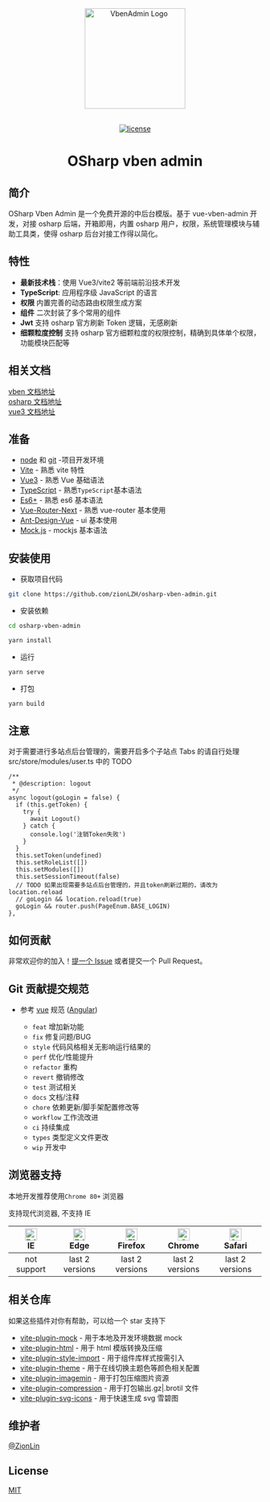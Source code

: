 <div align="center"> <a href="https://github.com/anncwb/vue-vben-admin"> <img alt="VbenAdmin Logo" width="200" height="200" src="https://anncwb.github.io/anncwb/images/logo.png"> </a> <br> <br>

[![license](https://img.shields.io/github/license/anncwb/vue-vben-admin.svg)](LICENSE)

<h1>OSharp vben admin</h1>
</div>

## 简介

OSharp Vben Admin 是一个免费开源的中后台模版。基于 vue-vben-admin 开发，对接 osharp 后端，开箱即用，内置 osharp 用户，权限，系统管理模块与辅助工具类，使得 osharp 后台对接工作得以简化。

## 特性

- **最新技术栈**：使用 Vue3/vite2 等前端前沿技术开发
- **TypeScript**: 应用程序级 JavaScript 的语言
- **权限** 内置完善的动态路由权限生成方案
- **组件** 二次封装了多个常用的组件
- **Jwt** 支持 osharp 官方刷新 Token 逻辑，无感刷新
- **细颗粒度控制** 支持 osharp 官方细颗粒度的权限控制，精确到具体单个权限，功能模块匹配等

## 相关文档

[vben 文档地址](https://vvbin.cn/doc-next/)  
[osharp 文档地址](https://docs.osharp.org/quick/intro/)  
[vue3 文档地址](https://v3.cn.vuejs.org/)

## 准备

- [node](http://nodejs.org/) 和 [git](https://git-scm.com/) -项目开发环境
- [Vite](https://vitejs.dev/) - 熟悉 vite 特性
- [Vue3](https://v3.vuejs.org/) - 熟悉 Vue 基础语法
- [TypeScript](https://www.typescriptlang.org/) - 熟悉`TypeScript`基本语法
- [Es6+](http://es6.ruanyifeng.com/) - 熟悉 es6 基本语法
- [Vue-Router-Next](https://next.router.vuejs.org/) - 熟悉 vue-router 基本使用
- [Ant-Design-Vue](https://2x.antdv.com/docs/vue/introduce-cn/) - ui 基本使用
- [Mock.js](https://github.com/nuysoft/Mock) - mockjs 基本语法

## 安装使用

- 获取项目代码

```bash
git clone https://github.com/zionLZH/osharp-vben-admin.git
```

- 安装依赖

```bash
cd osharp-vben-admin

yarn install

```

- 运行

```bash
yarn serve
```

- 打包

```bash
yarn build
```

## 注意

对于需要进行多站点后台管理的，需要开启多个子站点 Tabs 的请自行处理 src/store/modules/user.ts 中的 TODO

```
/**
 * @description: logout
 */
async logout(goLogin = false) {
  if (this.getToken) {
    try {
      await Logout()
    } catch {
      console.log('注销Token失败')
    }
  }
  this.setToken(undefined)
  this.setRoleList([])
  this.setModules([])
  this.setSessionTimeout(false)
  // TODO 如果出现需要多站点后台管理的，并且token刷新过期的，请改为location.reload
  // goLogin && location.reload(true)
  goLogin && router.push(PageEnum.BASE_LOGIN)
},
```

## 如何贡献

非常欢迎你的加入！[提一个 Issue](https://github.com/zionLZH/osharp-vben-admin/issues/new/choose) 或者提交一个 Pull Request。

## Git 贡献提交规范

- 参考 [vue](https://github.com/vuejs/vue/blob/dev/.github/COMMIT_CONVENTION.md) 规范 ([Angular](https://github.com/conventional-changelog/conventional-changelog/tree/master/packages/conventional-changelog-angular))

  - `feat` 增加新功能
  - `fix` 修复问题/BUG
  - `style` 代码风格相关无影响运行结果的
  - `perf` 优化/性能提升
  - `refactor` 重构
  - `revert` 撤销修改
  - `test` 测试相关
  - `docs` 文档/注释
  - `chore` 依赖更新/脚手架配置修改等
  - `workflow` 工作流改进
  - `ci` 持续集成
  - `types` 类型定义文件更改
  - `wip` 开发中

## 浏览器支持

本地开发推荐使用`Chrome 80+` 浏览器

支持现代浏览器, 不支持 IE

| [<img src="https://raw.githubusercontent.com/alrra/browser-logos/master/src/edge/edge_48x48.png" alt=" Edge" width="24px" height="24px" />](http://godban.github.io/browsers-support-badges/)</br>IE | [<img src="https://raw.githubusercontent.com/alrra/browser-logos/master/src/edge/edge_48x48.png" alt=" Edge" width="24px" height="24px" />](http://godban.github.io/browsers-support-badges/)</br>Edge | [<img src="https://raw.githubusercontent.com/alrra/browser-logos/master/src/firefox/firefox_48x48.png" alt="Firefox" width="24px" height="24px" />](http://godban.github.io/browsers-support-badges/)</br>Firefox | [<img src="https://raw.githubusercontent.com/alrra/browser-logos/master/src/chrome/chrome_48x48.png" alt="Chrome" width="24px" height="24px" />](http://godban.github.io/browsers-support-badges/)</br>Chrome | [<img src="https://raw.githubusercontent.com/alrra/browser-logos/master/src/safari/safari_48x48.png" alt="Safari" width="24px" height="24px" />](http://godban.github.io/browsers-support-badges/)</br>Safari |
| :-: | :-: | :-: | :-: | :-: |
| not support | last 2 versions | last 2 versions | last 2 versions | last 2 versions |

## 相关仓库

如果这些插件对你有帮助，可以给一个 star 支持下

- [vite-plugin-mock](https://github.com/anncwb/vite-plugin-mock) - 用于本地及开发环境数据 mock
- [vite-plugin-html](https://github.com/anncwb/vite-plugin-html) - 用于 html 模版转换及压缩
- [vite-plugin-style-import](https://github.com/anncwb/vite-plugin-style-import) - 用于组件库样式按需引入
- [vite-plugin-theme](https://github.com/anncwb/vite-plugin-theme) - 用于在线切换主题色等颜色相关配置
- [vite-plugin-imagemin](https://github.com/anncwb/vite-plugin-imagemin) - 用于打包压缩图片资源
- [vite-plugin-compression](https://github.com/anncwb/vite-plugin-compression) - 用于打包输出.gz|.brotil 文件
- [vite-plugin-svg-icons](https://github.com/anncwb/vite-plugin-svg-icons) - 用于快速生成 svg 雪碧图

## 维护者

[@ZionLin](https://github.com/zionLZH)

## License

[MIT](./LICENSE)
